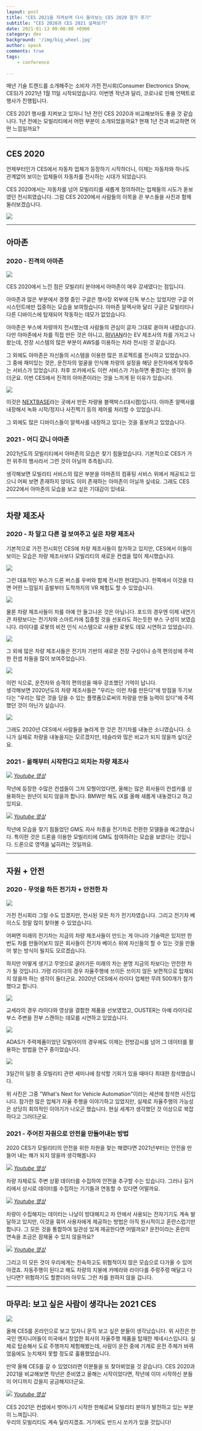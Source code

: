 ```yaml
---
layout: post
title: "CES 2021을 지켜보며 다시 돌아보는 CES 2020 참가 후기"
subtitle: "CES 2020과 CES 2021 살펴보기"
date: 2021-01-13 00:00:00 +0900
category: dev
background: '/img/big_wheel.jpg'
author: spock
comments: true
tags:
    - conference
    
---
```


매년 기술 트렌드를 소개해주는 소비자 가전 전시회(Consumer Electronics Show, CES)가 2021년 1월 11일 시작되었습니다. 이번엔 작년과 달리, 코로나로 인해 언택트로 행사가 진행됩니다.


CES 2021 행사를 지켜보고 있자니 1년 전인 CES 2020과 비교해보아도 좋을 것 같습니다. 1년 전에는 모빌리티에서 어떤 부분이 소개되었을까요? 현재 1년 전과 비교하면 어떤 느낌일까요?


---


## CES 2020

언제부터인가 CES에서 자동차 업체가 등장하기 시작하더니, 이제는 자동차와 하나도 관계없어 보이는 업체들이 자동차를 전시하는 시대가 되었습니다.

CES 2020에서는 자동차를 넘어 모빌리티를 새롭게 정의하려는 업체들의 시도가 돋보였던 전시회였습니다. 그럼 CES 2020에서 사람들의 이목을 끈 부스들을 사진과 함께 둘러보겠습니다.

![](/img/ces2020-review/01.jpg)


---

## 아마존

### 2020 - 진격의 아마존

![](/img/ces2020-review/aws_collage.jpg)

CES 2020에서 느낀 점은 모빌리티 분야에서 아마존이 매우 강세였다는 점입니다.

아마존과 많은 부분에서 경쟁 중인 구글은 행사장 외부에 단독 부스는 있었지만 구글 어시스턴트에만 집중하는 모습을 보여줬습니다. 아마존 알렉사와 달리 구글은 모빌리티나 다른 디바이스에 탑재되어 작동하는 데모가 없었습니다.

아마존은 부스에 차량까지 전시했는데 사람들의 관심이 글자 그대로 쏟아져 내렸습니다. 다만 아마존에서 차를 직접 만든 것은 아니고, [RIVIAN](https://rivian.com/)라는 EV 제조사의 차를 가지고 나왔는데, 전장 시스템의 많은 부분이 AWS를 이용하는 차라 전시된 것 같습니다.

그 외에도 아마존은 자신들의 시스템을 이용한 많은 프로젝트를 전시하고 있었습니다. 그 중에 재미있는 것은, 운전자의 얼굴을 인식해 차량의 설정을 해당 운전자에게 맞춰주는 서비스가 있었습니다. 차후 쏘카에서도 이런 서비스가 가능하면 좋겠다는 생각이 들더군요. 이번 CES에서 진격의 아마존이라는 것을 느끼게 된 이유가 있습니다.


![](/img/ces2020-review/cam_alexa.jpg)


이것은 [NEXTBASE](https://www.nextbase.com/en-us/)라는 곳에서 만든 차량용 블랙박스(대시캠)입니다. 아마존 알렉사를 내장해서 녹화 시작/정지나 사진찍기 등의 제어를 처리할 수 있었습니다.

그 외에도 많은 디바이스들이 알렉사를 내장하고 있다는 것을 홍보하고 있었습니다.

### 2021 - 어디 갔니 아마존

2021년도의 모빌리티에서 아마존의 모습은 찾기 힘들었습니다. 기본적으로 CES가 가전 위주의 행사라서 그런 것이 아닐까 추측됩니다.

생각해보면 모빌리티 서비스의 많은 부분을 아마존의 컴퓨팅 서비스 위에서 제공되고 있으니 어찌 보면 존재하지 않아도 이미 존재하는 아마존이 아닐까 싶네요. 그래도 CES 2022에서 아마존의 모습을 보고 싶은 기대감이 있네요.

---

## 차량 제조사

### 2020 - 차 말고 다른 걸 보여주고 싶은 차량 제조사

기본적으로 가전 전시회인 CES에 차량 제조사들이 참가하고 있지만, CES에서 이들이 보이는 모습은 차량 제조사보다 모빌리티의 새로운 컨셉을 많이 제시했습니다.

![](/img/ces2020-review/hyundai_collage.jpg)

그런 대표적인 부스가 드론 버스를 우버와 함께 전시한 현대입니다. 한쪽에서 이것을 타면 어떤 느낌일지 출발부터 도착까지의 VR 체험도 할 수 있었습니다.
 
![](/img/ces2020-review/ford_collage.jpg)

물론 차량 제조사들이 차를 아예 안 들고나온 것은 아닙니다. 포드의 경우엔 이제 내연기관 차량보다는 전기차와 스마트카에 집중할 것을 선포라도 하는듯한 부스 구성이 보였습니다. 라이다를 로봇의 비전 인식 시스템으로 사용한 로봇도 데모 시연하고 있었습니다.

![](/img/ces2020-review/ev_car_collage.jpg)

그 외에 많은 차량 제조사들은 전기차 기반의 새로운 전장 구성이나 승객 편의성에 주력한 컨셉 차들을 많이 보여주었습니다.

![](/img/ces2020-review/toyota_collage.jpg)

이런 식으로, 운전자와 승객의 편의성을 매우 강조했던 기억이 납니다.  
생각해보면 2020년도의 차량 제조사들은 "우리는 이런 차를 만든다"에 방점을 두기보다는 "우리는 많은 것을 담을 수 있는 플랫폼으로써의 차량을 만들 능력이 있다"에 주력했던 것이 아닌가 싶습니다.

![](/img/ces2020-review/sony_collage.jpg)

그래도 2020년 CES에서 사람들을 놀라게 한 것은 전기차를 내놓은 소니였습니다. 소니가 실제로 차량을 내놓을지는 모르겠지만, 테슬라와 많은 비교가 되지 않을까 싶더군요.


### 2021 - 올해부터 시작한다고 외치는 차량 제조사


![](http://img.youtube.com/vi/5o4kKuOFToo/0.jpg)
*[Youtube 영상](https://youtu.be/5o4kKuOFToo?t=0s)*

작년에 등장한 수많은 컨셉들이 그저 모형이었다면, 올해는 많은 회사들이 컨셉카를 상용화하는 원년이 되지 않을까 합니다. BMW만 해도 iX를 올해 새롭게 내놓겠다고 하고 있지요.

![](http://img.youtube.com/vi/lDFZqa422nI/0.jpg)
*[Youtube 영상](https://youtu.be/lDFZqa422nI?t=0s)*

작년에 모습을 찾기 힘들었던 GM도 자사 차종을 전기차로 전환한 모델들을 예고했습니다. 특이한 것은 드론을 이용한 모빌리티에 GM도 참여하려는 모습을 보였다는 것입니다. 드론으로 영역을 넓히려는 것일까요.

---

## 자원 + 안전

### 2020 - 무엇을 하든 전기차 + 안전한 차

![](/img/ces2020-review/ev_base_collage.jpg)

가전 전시회라 그럴 수도 있겠지만, 전시된 모든 차가 전기차였습니다. 그리고 전기차 베이스도 정말 많이 찾아볼 수 있었습니다.

어쩌면 미래의 전기차는 지금의 차량 제조사들이 만드는 게 아니라 기술력은 있지만 한 번도 차를 만들어보지 않은 회사들이 전기차 베이스 위에 자신들의 할 수 있는 것을 만들어 쌓는 방식이 될지도 모르겠습니다.

하지만 어떻게 생기고 무엇으로 굴러가든 미래의 차는 분명 지금의 차보다는 안전한 차가 될 것입니다. 가령 라이다의 경우 자율주행에 쓰이든 쓰이지 않든 보편적으로 탑재되지 않을까 하는 생각이 들더군요. 2020년 CES에서 라이다 업체만 무려 500개가 참가했다고 합니다.

![](/img/ces2020-review/lidar_collage.jpg)

교세라의 경우 라이다와 영상을 결합한 제품을 선보였었고, OUSTER는 아예 라이다로 부스 주변을 전부 스캔하는 데모를 시연하고 있었습니다.

![](/img/ces2020-review/mobileye_collage.jpg)

ADAS가 주력제품이었던 모빌아이의 경우에도 이제는 전방감시를 넘어 그 데이터를 활용하는 방법을 연구 중이었습니다.

![](/img/ces2020-review/mobilty_semina.jpg)

3일간의 일정 중 모빌리티 관련 세미나에 참석할 기회가 있을 때마다 최대한 참석했습니다.

위 사진은 그중 "What's Next for Vehicle Automation"이라는 세션에 참석한 사진입니다. 참가한 많은 업체가 자율 주행을 이야기하고 있었지만, 실제로 자율주행의 가능성은 상당히 회의적인 이야기가 나오곤 했습니다. 현실 세계가 생각했던 것 이상으로 복잡하다고 그러더군요.

### 2021 - 주어진 자원으로 안전을 만들어내는 방법

2020 CES가 모빌리티의 안전을 위한 자원을 찾는 해였다면 2021년부터는 안전을 만들어 내는 해가 되지 않을까 생각해봅니다


![](http://img.youtube.com/vi/jZaSeOI4oHY/0.jpg)
*[Youtube 영상](https://youtu.be/jZaSeOI4oHY?t=0s)*


차량 자체로도 주변 상황 데이터를 수집하여 안전을 추구할 수는 있습니다. 그러나 길거리에서 상시로 데이터를 수집하는 기기들과 연동할 수 있다면 어떨까요.


![](http://img.youtube.com/vi/uGWWASEMg24/0.jpg)
*[Youtube 영상](https://youtu.be/uGWWASEMg24?t=0s)*


차량이 수집해지는 데이터는 나날이 방대해지고 차 안에서 사용되는 전자기기도 계속 발달하고 있지만, 이것을 묶어 사용자에게 제공하는 방법은 아직 원시적이고 혼란스럽기만 합니다. 그 모든 것을 통합하여 일관성 있게 제공한다면 어떨까요? 운전이라는 혼란의 연속을 조금은 잠재울 수 있지 않을까요?

![](http://img.youtube.com/vi/pNkXWiDwCg4/0.jpg)
*[Youtube 영상](https://youtu.be/pNkXWiDwCg4?t=0s)*


그리고 이 모든 것이 우리에게는 친숙하고도 위협적이지 않은 모습으로 다가올 수 있어야겠죠. 자동주행이 된다고 해도 차량의 지붕에 카메라와 라이다를 주렁주렁 매달고 다닌다면? 위험하기도 할뿐더러 아무도 그런 차를 원하지 않을 겁니다.

---

## 마무리: 보고 싶은 사람이 생각나는 2021 CES

![](/img/ces2020-review/phantom_drive.jpg)

올해 CES를 온라인으로 보고 있자니 문득 보고 싶은 분들이 생각났습니다. 위 사진은 한국인 엔지니어들이 미국에서 창업한 회사의 자율주행 제품을 탑재한 제네시스입니다. 실제로 탑승해서 도로 주행까지 체험해봤는데, 사람이 운전 중에 기계로 운전 주체가 바뀌었음에도 눈치채지 못할 정도로 훌륭했었습니다. 

만약 올해 CES를 갈 수 있었더라면 이분들을 또 찾아뵈었을 것 같습니다. CES 2020과 2021을 비교해보면 작년은 준비였고 올해는 시작이었다면, 작년에 이미 시작하신 분들이 어디까지 갔을지 궁금해지더군요.

![](http://img.youtube.com/vi/A6GAothMCEA/0.jpg)
*[Youtube 영상](https://youtu.be/A6GAothMCEA?t=0s)*

CES 2021은 컨셉에서 벗어나기 시작한 한해로써 모빌리티 분야가 발전하고 있는 부분이 느껴집니다.  
우리의 모빌리티도 계속 달라지겠죠. 거기에도 반드시 쏘카가 있을 것입니다!